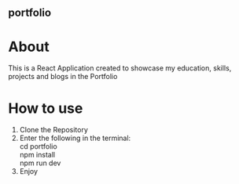 ## portfolio

# About 
This is a React Application created to showcase my education, skills, projects and blogs in the Portfolio

# How to use

1. Clone the Repository
2. Enter the following in the terminal:<br>
     cd portfolio<br>
     npm install<br>
     npm run dev
3. Enjoy

